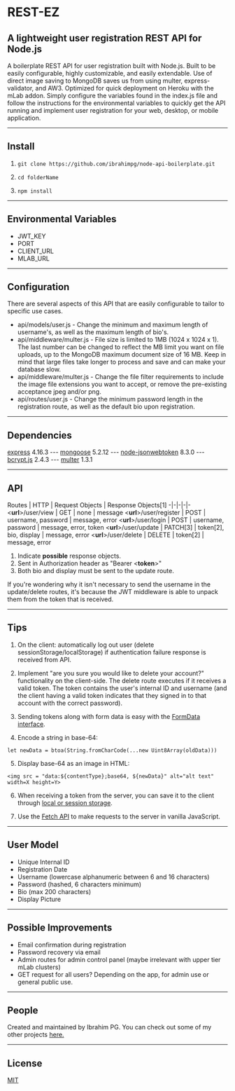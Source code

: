 # REST-EZ

## A lightweight user registration REST API for Node.js

A boilerplate REST API for user registration built with Node.js. Built to be easily configurable, highly customizable, and easily extendable. Use of direct image saving to MongoDB saves us from using multer, express-validator, and AW3. Optimized for quick deployment on Heroku with the mLab addon. Simply configure the variables found in the index.js file and follow the instructions for the environmental variables to quickly get the API running and implement user registration for your web, desktop, or mobile application.

---

## Install

1. `git clone https://github.com/ibrahimpg/node-api-boilerplate.git`

2. `cd folderName`

3. `npm install`

---

## Environmental Variables

* JWT_KEY
* PORT
* CLIENT_URL
* MLAB_URL

---

## Configuration

There are several aspects of this API that are easily configurable to tailor to specific use cases.

* api/models/user.js - Change the minimum and maximum length of username's, as well as the maximum length of bio's.
* api/middleware/multer.js - File size is limited to 1MB (1024 x 1024 x 1). The last number can be changed to reflect the MB limit you want on file uploads, up to the MongoDB maximum document size of 16 MB. Keep in mind that large files take longer to process and save and can make your database slow.
* api/middleware/multer.js - Change the file filter requirements to include the image file extensions you want to accept, or remove the pre-existing acceptance jpeg and/or png.
* api/routes/user.js - Change the minimum password length in the registration route, as well as the default bio upon registration.

---

## Dependencies

[express](https://github.com/expressjs/express) 4.16.3 --- [mongoose](https://github.com/Automattic/mongoose) 5.2.12 --- [node-jsonwebtoken](https://github.com/auth0/node-jsonwebtoken) 8.3.0 --- [bcrypt.js](https://github.com/dcodeIO/bcrypt.js) 2.4.3 --- [multer](https://github.com/expressjs/multer) 1.3.1

---

## API

Routes | HTTP | Request Objects | Response Objects[1]
-|-|-|-|-
<**url**>/user/view | GET | none | message
<**url**>/user/register | POST | username, password | message, error
<**url**>/user/login | POST | username, password | message, error, token
<**url**>/user/update | PATCH[3] | token[2], bio, display | message, error
<**url**>/user/delete | DELETE | token[2] | message, error

1. Indicate **possible** response objects.
2. Sent in Authorization header as "Bearer <**token**>"
3. Both bio and display must be sent to the update route.

If you're wondering why it isn't necessary to send the username in the update/delete routes, it's because the JWT middleware is able to unpack them from the token that is received.

---

## Tips

1. On the client: automatically log out user (delete sessionStorage/localStorage) if authentication failure response is received from API.

2. Implement "are you sure you would like to delete your account?" functionality on the client-side. The delete route executes if it receives a valid token. The token contains the user's internal ID and username (and the client having a valid token indicates that they signed in to that account with the correct password).

3. Sending tokens along with form data is easy with the [FormData interface](https://developer.mozilla.org/en-US/docs/Web/API/FormData).

4. Encode a string in base-64:

`let newData = btoa(String.fromCharCode(...new Uint8Array(oldData)))`

5. Display base-64 as an image in HTML:

`<img src = "data:${contentType};base64, ${newData}" alt="alt text" width=X height=Y>`

6. When receiving a token from the server, you can save it to the client through [local or session storage](https://www.w3schools.com/html/html5_webstorage.asp).

7. Use the [Fetch API](https://developer.mozilla.org/en-US/docs/Web/API/Fetch_API) to make requests to the server in vanilla JavaScript.

---

## User Model

* Unique Internal ID
* Registration Date
* Username (lowercase alphanumeric between 6 and 16 characters)
* Password (hashed, 6 characters minimum)
* Bio (max 200 characters)
* Display Picture

---

## Possible Improvements

* Email confirmation during registration
* Password recovery via email
* Admin routes for admin control panel (maybe irrelevant with upper tier mLab clusters)
* GET request for all users? Depending on the app, for admin use or general public use.

---

## People

Created and maintained by Ibrahim PG. You can check out some of my other projects [here.](https://ibrahimpg.com)

---

## License

[MIT](https://github.com/ibrahimpg/REST-EZ/blob/master/LICENSE)